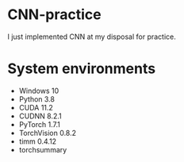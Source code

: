 # CNN-practice
I just implemented CNN at my disposal for practice.


# System environments
* Windows 10
* Python 3.8
* CUDA 11.2
* CUDNN 8.2.1 
* PyTorch 1.7.1
* TorchVision 0.8.2
* timm 0.4.12
* torchsummary
